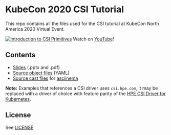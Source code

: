 # KubeCon 2020 CSI Tutorial

This repo contains all the files used for the CSI tutorial at KubeCon North America 2020 Virtual Event.

[![Introduction to CSI Primitives](https://repository-images.githubusercontent.com/304162862/2bace080-3a40-11eb-85e0-caf11400f993)](http://www.youtube.com/watch?v=AnfAd6goq-o "Introduction to CSI Primitives")
Watch on [YouTube](http://www.youtube.com/watch?v=AnfAd6goq-o)!

## Contents

* [Slides](https://github.com/datamattsson/kcna2020/blob/main/slides) (.pptx and .pdf)
* [Source object files](https://github.com/datamattsson/kcna2020/blob/main/configs) (YAML)
* [Source cast files](https://github.com/datamattsson/kcna2020/blob/main/casts) for [asciinema](https://asciinema.org/)

**Note:** Examples that references a CSI driver uses `csi.hpe.com`, it may be replaced with a driver of choice with feature parity of the [HPE CSI Driver for Kubernetes](https://scod.hpedev.io/csi_driver/index.html).

## License

See [LICENSE](https://github.com/datamattsson/kcna2020/blob/main/LICENSE)

